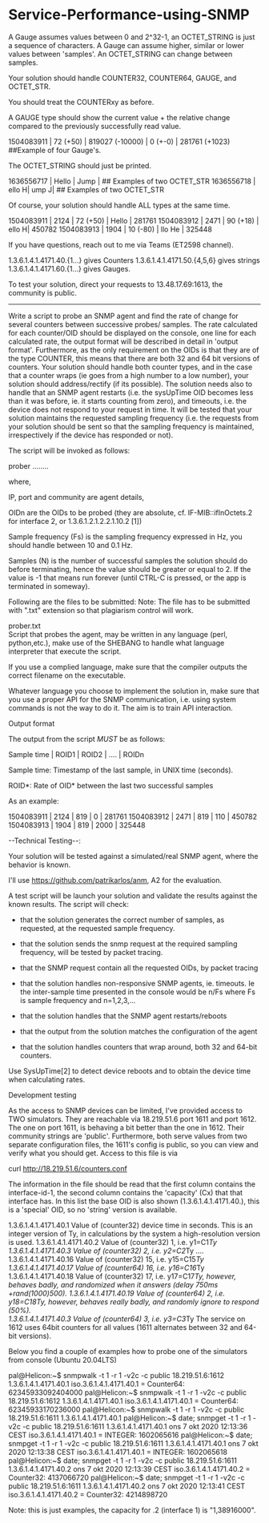 # Service-Performance-using-SNMP

A Gauge assumes values between 0 and 2^32-1, an OCTET_STRING is just a sequence of characters. A Gauge can assume higher, similar or lower values between 'samples'. An OCTET_STRING can change between samples. 

Your solution should handle COUNTER32, COUNTER64, GAUGE, and OCTET_STR. 

You should treat the COUNTERxy as before.

A GAUGE type should show the current value + the relative change compared to the previously successfully read value. 

1504083911  | 72 (+50) | 819027 (-10000) | 0 (+-0) | 281761  (+1023)  ##Example of four Gauge's. 

The OCTET_STRING should just be printed. 

1636556717  | Hello | Jump | ## Examples of two OCTET_STR
1636556718  | ello H| ump J| ## Examples of two OCTET_STR

Of course, your solution should handle ALL types at the same time. 

1504083911  | 2124 | 72 (+50) | Hello | 281761 
1504083912  | 2471 | 90 (+18) | ello H| 450782 
1504083913  | 1904 | 10 (-80) | llo He | 325448 

If you have questions, reach out to me via Teams (ET2598 channel). 

 

1.3.6.1.4.1.4171.40.{1...} gives Counters
1.3.6.1.4.1.4171.50.{4,5,6} gives strings
1.3.6.1.4.1.4171.60.{1...} gives Gauges.

To test your solution, direct your requests to 13.48.17.69:1613, the community is public.

 ----------------------------------------------------------------------

 

Write a script to probe an SNMP agent and find the rate of change for several counters between successive probes/ samples. The rate calculated for each counter/OID should be displayed on the console, one line for each calculated rate, the output format will be described in detail in 'output format'. Furthermore, as the only requirement on the OIDs is that they are of the type COUNTER, this means that there are both 32 and 64 bit versions of counters. Your solution should handle both counter types, and in the case that a counter wraps (ie goes from a high number to a low number), your solution should address/rectify (if its possible). The solution needs also to handle that an SNMP agent restarts (i.e. the sysUpTime OID becomes less than it was before, ie. it starts counting from zero), and timeouts, i.e. the device does not respond to your request in time. It will be tested that your solution maintains the requested sampling frequency (i.e. the requests from your solution should be sent so that the sampling frequency is maintained, irrespectively if the device has responded or not). 

The script will be invoked as follows:

prober <Agent IP:port:community> <sample frequency> <samples> <OID1> <OID2> …….. <OIDn>

where,

IP, port and community are agent details,

OIDn are the OIDs to be probed (they are absolute, cf. IF-MIB::ifInOctets.2 for interface 2, or 1.3.6.1.2.1.2.2.1.10.2 [1]) 

Sample frequency  (Fs) is the sampling frequency expressed in Hz, you should handle between 10 and 0.1 Hz. 

Samples (N) is the number of successful samples the solution should do before terminating, hence the value should be greater or equal to 2. If the value is -1 that means run forever (until CTRL-C is pressed, or the app is terminated in someway). 

 

Following are the files to be submitted:  Note: The file has to be submitted with ".txt" extension so that plagiarism control will work.

prober.txt         	
Script that probes the agent, may be written in any language (perl, python,etc.), make use of the SHEBANG to handle what language interpreter that execute the script. 

If you use a complied language, make sure that the compiler outputs the correct filename on the executable. 

 

Whatever language you choose to implement the solution in, make sure that you use a proper API for the SNMP communication, i.e. using system commands is not the way to do it. The aim is to train API interaction. 

Output format

The output from the script _MUST_ be as follows:

Sample time | ROID1 | ROID2 | .... | ROIDn

 

Sample time: Timestamp of the last sample, in UNIX time (seconds). 

ROID*: Rate of OID* between the last two successful samples

 

As an example:

1504083911  | 2124 | 819 | 0 | 281761 
1504083912  | 2471 | 819 | 110 | 450782 
1504083913  | 1904 | 819 | 2000 | 325448 
 

--Technical Testing--: 

Your solution will be tested against a simulated/real SNMP agent, where the behavior is known.

 

I'll use https://github.com/patrikarlos/anm, A2 for the evaluation. 

 

A test script will be launch your solution and validate the results against the known results. The script will check:

- that the solution generates the correct number of samples, as requested, at the requested sample frequency. 

- that the solution sends the snmp request at the required sampling frequency, will be tested by packet tracing. 

- that the SNMP request contain all the requested OIDs, by packet tracing

- that the solution handles non-responsive SNMP agents, ie. timeouts. Ie the inter-sample time presented in the console would be n/Fs where Fs is sample frequency and n=1,2,3,... 

- that the solution handles that the SNMP agent restarts/reboots

- that the output from the solution matches the configuration of the agent

- that the solution handles counters that wrap around, both 32 and 64-bit counters. 

 

Use SysUpTime[2] to detect device reboots and to obtain the device time when calculating rates. 

Development testing

As the access to SNMP devices can be limited, I've provided access to TWO simulators. They are reachable via 18.219.51.6 port 1611 and port 1612. The one on port 1611, is behaving a bit better than the one in 1612. Their community strings are 'public'. Furthermore, both serve values from two separate configuration files, the 1611's config is public, so you can view and verify what you should get. Access to this file is via 

curl http://18.219.51.6/counters.conf

The information in the file should be read that the first column contains the interface-id-1, the second column contains the 'capacity' (Cx) that that interface has. In this list the base OID is also shown (1.3.6.1.4.1.4171.40.), this is a 'special' OID, so no 'string' version is available. 

1.3.6.1.4.1.4171.40.1 Value of (counter32) device time in seconds.  This is an integer version of Ty, in calculations by the system a high-resolution version is used. 
1.3.6.1.4.1.4171.40.2 Value of (counter32) 1, i.e. y1=C1*Ty 
1.3.6.1.4.1.4171.40.3 Value of (counter32) 2, i.e. y2=C2*Ty
....
1.3.6.1.4.1.4171.40.16 Value of (counter32) 15, i.e. y15=C15*Ty
1.3.6.1.4.1.4171.40.17 Value of (counter64) 16, i.e. y16=C16*Ty
1.3.6.1.4.1.4171.40.18 Value of (counter32) 17, i.e. y17=C17*Ty, however, behaves badly, and randomized when it answers (delay 750ms +rand(1000)*500). 
1.3.6.1.4.1.4171.40.19 Value of (counter64) 2, i.e. y18=C18*Ty, however, behaves really badly, and randomly ignore to respond (50%).  
1.3.6.1.4.1.4171.40.3 Value of (counter64) 3, i.e. y3=C3*Ty 
The service on 1612 uses 64bit counters for all values (1611 alternates between 32 and 64-bit versions). 

Below you find a couple of examples how to probe one of the simulators from console (Ubuntu 20.04LTS)

pal@Helicon:~$ snmpwalk -t 1 -r 1 -v2c -c public 18.219.51.6:1612 1.3.6.1.4.1.4171.40.1
iso.3.6.1.4.1.4171.40.1 = Counter64: 62345933092404000
pal@Helicon:~$ snmpwalk -t 1 -r 1 -v2c -c public 18.219.51.6:1612 1.3.6.1.4.1.4171.40.1
iso.3.6.1.4.1.4171.40.1 = Counter64: 62345933170236000
pal@Helicon:~$ snmpwalk -t 1 -r 1 -v2c -c public 18.219.51.6:1611 1.3.6.1.4.1.4171.40.1
pal@Helicon:~$ date; snmpget -t 1 -r 1 -v2c -c public 18.219.51.6:1611 1.3.6.1.4.1.4171.40.1
ons  7 okt 2020 12:13:36 CEST
iso.3.6.1.4.1.4171.40.1 = INTEGER: 1602065616
pal@Helicon:~$ date; snmpget -t 1 -r 1 -v2c -c public 18.219.51.6:1611 1.3.6.1.4.1.4171.40.1
ons  7 okt 2020 12:13:38 CEST
iso.3.6.1.4.1.4171.40.1 = INTEGER: 1602065618
pal@Helicon:~$ date; snmpget -t 1 -r 1 -v2c -c public 18.219.51.6:1611 1.3.6.1.4.1.4171.40.2
ons  7 okt 2020 12:13:39 CEST
iso.3.6.1.4.1.4171.40.2 = Counter32: 4137066720
pal@Helicon:~$ date; snmpget -t 1 -r 1 -v2c -c public 18.219.51.6:1611 1.3.6.1.4.1.4171.40.2
ons  7 okt 2020 12:13:41 CEST
iso.3.6.1.4.1.4171.40.2 = Counter32: 4214898720

Note: this is just examples, the capacity for .2 (interface 1) is "1,38916000". 

